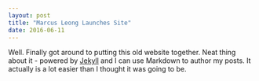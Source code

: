 ```yaml
---
layout: post
title: "Marcus Leong Launches Site"
date: 2016-06-11	
---
```


Well. Finally got around to putting this old website together. Neat thing about it - powered by [Jekyll](http://jekyllrb.com) and I can use Markdown to author my posts. It actually is a lot easier than I thought it was going to be.